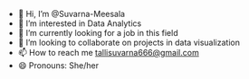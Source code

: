 - 👋 Hi, I’m @Suvarna-Meesala
- 👀 I’m interested in Data Analytics
- 🌱 I’m currently looking for a job in this field
- 💞️ I’m looking to collaborate on projects in data visualization
- 📫 How to reach me tallisuvarna666@gmail.com
- 😄 Pronouns: She/her

<!---
Suvarna-Meesala/Suvarna-Meesala is a ✨ special ✨ repository because its `README.md` (this file) appears on your GitHub profile.
You can click the Preview link to take a look at your changes.
--->

